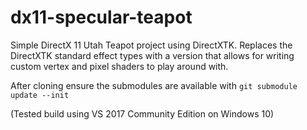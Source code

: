# dx11-specular-teapot
Simple DirectX 11 Utah Teapot project using DirectXTK.
Replaces the DirectXTK standard effect types with a version that allows for writing custom vertex and pixel shaders to play around with.

After cloning ensure the submodules are available with `git submodule update --init`

(Tested build using VS 2017 Community Edition on Windows 10)
